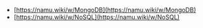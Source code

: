 - [https://namu.wiki/w/MongoDB](https://namu.wiki/w/MongoDB)
- [https://namu.wiki/w/NoSQL](https://namu.wiki/w/NoSQL)